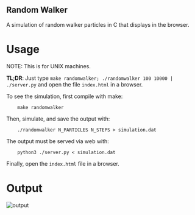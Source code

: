 Random Walker
-------------

A simulation of random walker particles in C that displays in the browser.

# Usage

NOTE: This is for UNIX machines.

**TL;DR**: Just type `make randomwalker; ./randomwalker 100 10000 | ./server.py` and open the file `index.html` in a browser.

To see the simulation, first compile with make:

        make randomwalker
        
Then, simulate, and save the output with:

        ./randomwalker N_PARTICLES N_STEPS > simulation.dat
        
The output must be served via web with:

        python3 ./server.py < simulation.dat
        
Finally, open the `index.html` file in a browser.

# Output

![output](randomwalker.jpeg)
        
